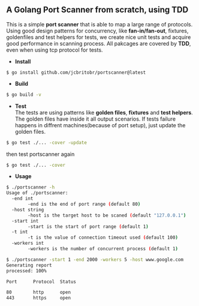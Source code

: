 ## A Golang Port Scanner from scratch, using TDD
This is a simple **port scanner** that is able to map a large range of protocols. Using good design patterns for concurrency, like **fan-in/fan-out**, fixtures, goldenfiles and test helpers for tests, we create nice unit tests and acquire good performance in scanning process. All pakcages are covered by **TDD**, even when using tcp protocol for tests.

* **Install**
```
$ go install github.com/jcbritobr/portscanner@latest
```
* **Build**
```sh
$ go build -v
```

* **Test** \
The tests are using patterns like **golden files**, **fixtures** and **test helpers**. The golden files have inside it all output scenarios.
If tests failure happens in diffrent machines(because of port setup), just update the golden files.

```sh
$ go test ./... -cover -update
```
then test portscanner again

```sh
$ go test ./... -cover
```

* **Usage**
```sh
$ ./portscanner -h
Usage of ./portscanner:
  -end int
        -end is the end of port range (default 80)
  -host string
        -host is the target host to be scaned (default "127.0.0.1")
  -start int
        -start is the start of port range (default 1)
  -t int
        -t is the value of connection timeout used (default 100)
  -workers int
        -workers is the number of concurrent process (default 1)
```

```sh
$ ./portscanner -start 1 -end 2000 -workers 5 -host www.google.com
Generating report
processed: 100%

Port      Protocol  Status    

80        http      open      
443       https     open      
```